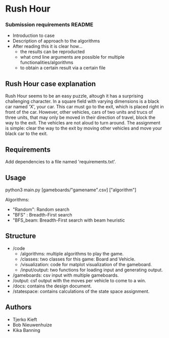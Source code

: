 # Rush Hour

### Submission requirements README
* Introduction to case
* Description of approach to the algorithms 
* After reading this it is clear how...
    * the results can be reproducted 
    * what cmd line arguments are possible for multiple functionalities/algorithms
    * to obtain a certain result via a certain file

## Rush Hour case explanation
Rush Hour seems to be an easy puzzle, altough it has a surprising challenging character. In a square field with varying dimensions is a black car named 'X', your car. This car must go to the exit, which is placed right in front of the car. However, other vehicles, cars of two units and trucs of three units, that may only be moved in their direction of travel, block the way to the exit. The vehicles are not aloud to turn around. The assignment is simple: clear the way to the exit by moving other vehicles and move your black car to the exit. 

## Requirements
Add dependencies to a file named 'requirements.txt'.

## Usage
python3 main.py [gameboards/"gamename".csv] ["algorithm"]

Algorithms: 
* "Random": Random search
* "BFS" : Breadth-First search
* "BFS_beam: Breadth-First search with beam heuristic

## Structure
* /code
    * /algorithms: multiple algorithms to play the game.
    * /classes: two classes for this game: Board and Vehicle.
    * /visualization: code for matplot visualization of the gameboard. 
    * /input/output: two functions for loading input and generating output. 
* /gameboards: csv input with multiple gameboards. 
* /output: csf output with the moves per vehicle to come to a win.
* /docs: contains the design document. 
* /statespace: contains calculations of the state space assignment. 

## Authors
* Tjerko Kieft
* Bob Nieuwenhuize
* Kika Banning